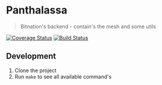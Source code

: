 # Panthalassa
> Bitnation's backend - contain's the mesh and some utils

[![Coverage Status](https://coveralls.io/repos/github/Bit-Nation/panthalassa/badge.svg?branch=feature%2Faes)](https://coveralls.io/github/Bit-Nation/panthalassa?branch=feature%2Faes)
[![Build Status](https://semaphoreci.com/api/v1/florianlenz/panthalassa/branches/feature-aes/badge.svg)](https://semaphoreci.com/florianlenz/panthalassa)


## Development

1. Clone the project
2. Run `make` to see all available command's